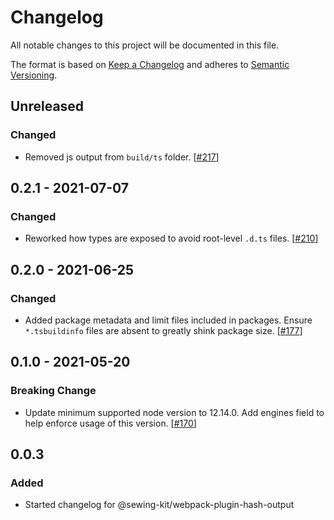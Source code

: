 # Changelog

All notable changes to this project will be documented in this file.

The format is based on [Keep a Changelog](http://keepachangelog.com/en/1.0.0/)
and adheres to [Semantic Versioning](http://semver.org/spec/v2.0.0.html).

## Unreleased

### Changed

- Removed js output from `build/ts` folder. [[#217](https://github.com/Shopify/sewing-kit-next/pull/217)]

## 0.2.1 - 2021-07-07

### Changed

- Reworked how types are exposed to avoid root-level `.d.ts` files. [[#210](https://github.com/Shopify/sewing-kit-next/pull/210)]

## 0.2.0 - 2021-06-25

### Changed

- Added package metadata and limit files included in packages. Ensure `*.tsbuildinfo` files are absent to greatly shink package size. [[#177](https://github.com/Shopify/sewing-kit-next/pull/177)]

## 0.1.0 - 2021-05-20

### Breaking Change

- Update minimum supported node version to 12.14.0. Add engines field to help enforce usage of this version. [[#170](https://github.com/Shopify/sewing-kit-next/pull/170)]

## 0.0.3

### Added

- Started changelog for @sewing-kit/webpack-plugin-hash-output
